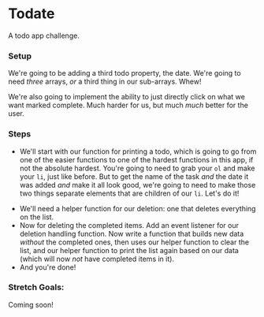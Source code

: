 # Todate

A todo app challenge.


### Setup

We're going to be adding a third todo property, the date. We're going to need *three* arrays, *or* a third thing in our sub-arrays. Whew!

We're also going to implement the ability to just directly click on what we want marked complete. Much harder for us, but much *much* better for the user.


### Steps

* We'll start with our function for printing a todo, which is going to go from one of the easier functions to one of the hardest functions in this app, if not the absolute hardest. You're going to need to grab your `ol` and make your `li`, just like before. But to get the name of the task *and* the date it was added *and* make it all look good, we're going to need to make those two things separate elements that are children of our `li`. Let's do it!
  <!-- * First, our function needs to take in a task name *and* a date, so we'll need two parameters. -->
  <!-- * After we grab our `ol` and make our `li`, let's create two `p` tags, one for each bit of data we have. Give each of them the relevant data as an `innerText`.
  * Now we'll have to append both of those elements to our `li`.
  * Then append that `li` to your ol like always and you're good to go! Our css will take care of the layout, though feel free to tinker with it. Or redo it entirely! -->
<!-- * Now let's write a function that prints all our todos out to the dom. Remember to pass in both the name *and* the date. Our single-todo-printing function is expecting them! -->
<!-- * Once you have both those functions, call the list-printing one and see if it displays our hard-coded data to the dom. If so, congrats! -->
<!-- * Now write a helper function that will add one todo to our data. It should take in a task name and add it to our todos, along with a `false` value for its completeness (it's not done if it was just added!) and the result of a call to our helper function `getCurrentDateAndTime` for its date. -->
<!-- * Next is a nice helper function to *remove* a todo from our data, given a specific index. Don't forget to remove it from other arrays if you're storing them that way!
*  -->
<!-- * Now our function for actually taking user input and making a task out of it. It should be pretty easy given our helper functions:
  * Grab the user's input.
  * Call your function to add that task to our data.
  * And call your function to print one task to the dom.
  * Add an event listener to run that whole thing when the user presses ADD, and try it out! -->
<!-- * Write a helper function to clear the list. Don't just copy-paste from earlier work, though you can refer back to it while typing if you need to. -->
<!-- * Now we need a helper function to mark a todo in our data complete, given an index. It only needs to handle those booleans! -->
<!-- * Now a helper function that changes the style of the dom given an index. You can either adjust for the off-by-one error here or when the function is called, but make sure you do it somewhere! -->
<!-- * Okay, we're ready to mark things complete. Set up an event listener to run our function. But that event listener needs to run when _any_ `li` is clicked... Where can we add it? When the todo is added to the dom! Add it to the paragraph tags we made for the todo name and date elements, way back where we were printing a todo on the dom. -->
<!-- * Now for the function. How can we tell which li was clicked? Well, when our browser detects an event and calls the function we told it to call, it actually passes us in a thing called an `event` as a parameter. (You'll see the parameter called `e` in a lot of tutorials, but do you really need to save four letters? Call it whatever you want though, it's *your* parameter!) If we take it in as a parameter and look at `event.target`, we'll get the node element that the event acted upon; in this case, it's the paragraph element that was clicked. To get the li, so we can act upon it, we'll need to dig deeper and use `event.target.parentNode`. Now you've got the correct `li`! -->
<!-- * Now we need its index so we can change it on the dom and in our data. One way to do this is to go back up to when we made the `li` and give it an `id`, which we can grab again now (making sure to convert it to a number, because all css values are strings in JavaScript). But if you want a harder challenge, you can grab all the children of our ol with `.childNodes`, convert it to an array with `Array.from`, and use `indexOf` to find the index of our `li` within that array. -->
<!-- * Now that we've got an index, we can call our helper functions to mark it complete in the data and style it on the dom! (Again, make sure you're correcting for any off-by-one errors. Lists on the dom are 1-based counting!) -->
* We'll need a helper function for our deletion: one that deletes everything on the list.
* Now for deleting the completed items. Add an event listener for our deletion handling function. Now write a function that builds new data *without* the completed ones, then uses our helper function to clear the list, and our helper function to print the list again based on our data (which will now *not* have completed items in it).
* And you're done!


### Stretch Goals:

Coming soon!

<!-- // Or the ALTERNATE, multi-array method:
// let todos = [
//   `Be able to mark todos "done".`,
//   `Allow user interaction through the DOM`,
//   `Add dates to todos.`,
// ]

// let completed = [
//   false,
//   false,
//   false,
// ]

// let dates = [
//   getCurrentDateAndTime(),
//   getCurrentDateAndTime(),
//   getCurrentDateAndTime(),
// ] -->
